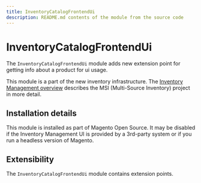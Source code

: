 ```yaml
---
title: InventoryCatalogFrontendUi
description: README.md contents of the module from the source code
---
```


# InventoryCatalogFrontendUi

The `InventoryCatalogFrontendUi` module adds new extension point for getting info about a product for ui usage.

This module is a part of the new inventory infrastructure. The
[Inventory Management overview](https://devdocs.magento.com/guides/v2.4/inventory/index.html)
describes the MSI (Multi-Source Inventory) project in more detail.

## Installation details

This module is installed as part of Magento Open Source. It may be disabled if the Inventory Management UI
is provided by a 3rd-party system or if you run a headless version of Magento.

## Extensibility

The `InventoryCatalogFrontendUi` module contains extension points.
